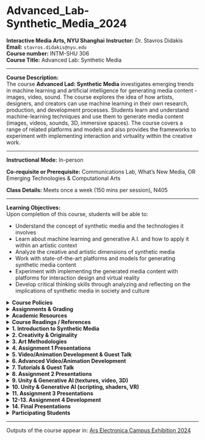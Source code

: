 # Advanced_Lab-Synthetic_Media_2024

**Interactive Media Arts, NYU Shanghai**
**Instructor:** Dr. Stavros Didakis  
**Email:** `stavros.didakis@nyu.edu`  
**Course number:** INTM-SHU 306  
**Course Title:** Advanced Lab: Synthetic Media

---

**Course Description:**  
The course **Advanced Lad: Synthetic Media** investigates emerging trends in machine learning and artificial intelligence for generating media content - images, video, sound. The course explores the idea of how artists, designers, and creators can use machine learning in their own research, production, and development processes. Students learn and understand machine-learning techniques and use them to generate media content (images, videos, sounds, 3D, immersive spaces). The course covers a range of related platforms and models and also provides the frameworks to experiment with implementing interaction and virtuality within the creative work.

---

**Instructional Mode:** In-person  

**Co-requisite or Prerequisite:** Communications Lab, What’s New Media, OR Emerging Technologies & Computational Arts  

**Class Details:** Meets once a week (150 mins per session), N405  

---

**Learning Objectives:**  
Upon completion of this course, students will be able to:
- Understand the concept of synthetic media and the technologies it involves
- Learn about machine learning and generative A.I. and how to apply it within an artistic context
- Analyze the creative and artistic dimensions of synthetic media
- Work with state-of-the-art platforms and models for generating synthetic media content
- Experiment with implementing the generated media content with platforms for interaction design and virtual reality
- Develop critical thinking skills through analyzing and reflecting on the implications of synthetic media in society and culture

<details>
  <summary><strong>Course Policies</strong></summary>

**Attendance and Tardiness**  
Students are expected to attend *all* scheduled classes. If unable to attend a class, a student needs to notify the instructor *before* class.

---

**Absences and Grades**  
- 4 absences will lead to an F for the participation grade.
- 6 absences will lead to a 25% reduction in the final grade.
- 8 absences will lead to failure of the course.

---

**Absence Exceptions**  
- **Observance of Religious Holidays:** You may miss class for the observance of religious holidays. If you anticipate being absent because of religious observance, notify me in advance so we can create a plan for making up missed work. For more on this policy [see here](https://www.nyu.edu/about/policies-guidelines-compliance/policies-and-guidelines/university-calendar-policy-on-religious-holidays.html).
- **Competitions, Conferences, Presentations:** You are permitted to be absent from classes to participate in competitions, conferences, and presentations, either at home or out of town, as approved by the Associate Provost for Academic Affairs. Review the Undergraduate Bulletin for the conditions you must meet to obtain approval for this kind of absence.
- **Extended Illness:** A student with an injury or medical condition that requires ongoing accommodations (temporary or permanent) should contact the NYU Moses Center for Student Accessibility (CSA). If an accommodation is recommended by the Moses Center, then Academic Affairs may communicate on behalf of students to advocate for excused absences/extensions. Reasonable accommodations, considering the course objectives, student learning, and fair standards, are ultimately decided by the professor.

---

**Tardiness**  
Punctual arrival is mandatory for this class. Students need to be on time and not leave in the middle of class unless it is an emergency.

---

**Late Assignments**  
Assignments are due **at the date and time indicated on this syllabus**. The late penalty for *all assignments* is one-third of a letter grade per day (an A becomes an A-, etc.). All other late assignments will earn an F.

---

**Electronic Devices**  
- **Mobile Devices:** Students may not use mobile devices in class unless otherwise indicated.
- **Recording Class:** To ensure the free and open discussion of ideas, students may not record classroom lectures, discussions, and/or activities without the instructor’s advance written permission; any such recording can be used solely for their own private use. If a student has approved accommodations from the Office of Disability Resources permitting the recording of class meetings, the student must present the accommodation letter to the instructor in advance of any recording. On any days when classes will be recorded, the instructor will notify all students in advance. Distribution or sale of class recordings is prohibited without the written permission of the instructor and other students who are recorded.

---

**Instructional Technology**  
- **Email Communication:** The course instructor will contact students regularly via email. Students should check for emails from the instructor that will cover in detail reminders, logistics, updates, and so on. Please note that the instructor will try to respond to all emails within 24 hours. Students should not expect immediate responses to emails sent late at night, during holidays, or on the weekends.
- **Assignment Notification:** All assignments will be posted on the course website. Each student is responsible for reviewing the website and its resources. After each class period, the students are asked to learn about the next homework assignment or other requirements and responsibilities related to the course.
- **Instructional Technology Tools and Assistance:** If you need background on specific instructional technology tools, such as Zoom, NYU LMS (Brightspace) and Voicethread, check the [RITS Student Toolkit](https://wp.nyu.edu/shanghai-online_learning/). You may also email [shanghai.rits@nyu.edu](mailto:shanghai.rits@nyu.edu) for assistance.

---

**Academic Honesty/Plagiarism**  
Carefully read NYU Shanghai’s *Statement on Academic Integrity* (in the [Undergraduate Bulletin](https://shanghai.nyu.edu/academics/curriculum/bulletin)). Breaches of academic integrity could result in failure of an assignment, failure of the course, or other sanctions, as determined by the Academic Affairs office.

---

**Disability Disclosure Statement**  
NYU Shanghai is committed to providing equal educational opportunity and participation for students with disabilities. It is NYU Shanghai’s policy that no student with a qualified disability is excluded from participating in any NYU Shanghai program or activity, denied the benefits of any NYU Shanghai program or activity, or otherwise subjected to discrimination with regard to any NYU Shanghai program or activity. Any student who needs reasonable accommodation based on a qualified disability should register with the [Moses Center for Student Accessibility](https://www.nyu.edu/students/communities-and-groups/student-accessibility.html) for assistance. Students can [register online](https://www.nyu.edu/students/communities-and-groups/student-accessibility/academic.html) through the Moses Center and can contact the Academic Accommodations Team at [shanghai.academicaccommodations@nyu.edu](mailto:shanghai.academicaccommodations@nyu.edu) with questions or for assistance.

---

**Title IX Statement**  
Title IX of the Education Amendments of 1972 (Title IX) prohibits discrimination on the basis of sex in educational programs. It protects victims of sexual or gender-based bullying and harassment and survivors of gender-based violence. Protection from discrimination on the basis of sex includes protection from being retaliated against for filing a complaint of discrimination or harassment. NYU Shanghai is committed to complying with Title IX and enforcing University policies prohibiting discrimination on the basis of sex. Mary Signor, Executive Director of the Office of Equal Opportunity, serves as the University’s Title IX Coordinator. The Title IX Coordinator is a resource for any questions or concerns about sex discrimination, sexual harassment, sexual violence, or sexual misconduct and is available to discuss your rights and judicial options. University policies define prohibited conduct, provide informal and formal procedures for filing a complaint, and a prompt and equitable resolution of complaints.

---

**Links to the Title IX Policy and related documents:**
- [Sexual Misconduct, Relationship Violence, and Stalking Policy](https://www.nyu.edu/about/policies-guidelines-compliance/policies-and-guidelines/sexual-misconduct--relationship-violence--and-stalking-policy.html)
- [Procedures for Complaints Against Students](https://www.nyu.edu/about/policies-guidelines-compliance/policies-and-guidelines/test-reporting--investigating--and-resolving-sexual-misconduct--rela.html)
- [Procedures for Complaints Against Employees](https://www.nyu.edu/about/policies-guidelines-compliance/policies-and-guidelines/reporting--investigating--and-resolving-sexual-misconduct--relat.html)
- [Resource Guide for Students](https://www.nyu.edu/about/policies-guidelines-compliance/policies-and-guidelines/sexual-misconduct--relationship-violence--and-stalking-resource-.html)
- [Resource Guide for Employees](https://www.nyu.edu/about/policies-guidelines-compliance/policies-and-guidelines/sexual-misconduct--relationship-violence--and-stalking-resource-0.html)

</details>

<details>
  <summary><strong>Assignments & Grading</strong></summary>
For all assignments, you are required to demonstrate three important skills:

- **Divergence:** A need to showcase thorough research, investigation, and experimentation. It is often impossible to reach superb results if the initial research is limited and lacks depth and quality of resources or information.
- **Criticality:** It is paramount to be able to critically reflect on the researched or practiced content and identify what to keep and what to ignore. This skill can be sharpened if you are exposed frequently and to a sufficient amount of content from other artists and practitioners and understand in more detail their methods and motivations.
- **Convergence:** After you have done a wide series of experiments and you have critically reflected on the content, you need to showcase your convergence skills. In this stage, it is essential to focus on the optimization and exceptional refinement of your content. Rough outputs that lack numerous reiterations show poor results, even if the previous stages are completed perfectly. Consider planning ahead of time for making the necessary refinements that will showcase incredible final results.

---

### Assignment 1
- ***Self, Perception, Archetypes*** (medium: text & images)
- **Prompt:** Create a series of images that showcase what a human being is; this needs to come from your subjective perspective and it has to depend on your analysis and methodology. A human being can be viewed through different lenses - can you provide a creative and original interpretation? Use generative AI (in combination with other media design tools as they may seem appropriate/fit) to provide your own subjective (and original) interpretation of what a human being is.
- **Deliverables:** 
  - Provide 20 images that showcase your interpretations. Size of images should be at least FullHD (1920x1080px / 1080x1920px / 1920x1920px). Acceptable filetypes: PNG/JPEG. Zip the images and attach the zip file to the email.
  - Provide a poem or literature excerpt to accompany your images (text format with proper referencing). The text needs to exist already and it has to support your aesthetic and ideological reflections.
  - **Presentation:**
    - Select at least 3 final images at any aspect ratio and configuration. The images need to be printed on high-quality paper and presented/explained in class.
    - Print your poem or literature excerpt to accompany your 3 final presented images.

---

### Assignment 2 (Midterm)
- ***Machines in Motion*** (medium: video, animation, sound)
- **Prompt Option 1**
  By using the images generated in **Assignment 1** (or an update, depending on your preference), create a video between 2 to 4 minutes using generative AI. The video needs to have a music layer and a narration for your poem/literature excerpt.
  - **Deliverables:**
    - A video clip with a length of 2-4 minutes, in .MP4 format, 1080p/2160p, 16:9 aspect ratio, 30fps.
    - Your workflows (as images with the embedded code). The workflow needs to be an advanced iteration from the ones shared in class and showcase a particular development that aligns with your concept and intentions.
    - A file (pdf) that explains your workflow, together with your intentions and methodologies. Explain what your artistic approach is, and how you derived the final results. You may include notes on things that worked well, and things that did not work as expected.

- **Prompt Option 2**
  Select this option if you are interested to work on a collaboration project for a festival submission. Participants need to produce content that follows specific instructions.
  - **Deliverables:** 
    Submit weekly a specific list of generated content (variable specs will be given to you, depending on the workflow and production process).

---

### Assignment 3
- ***Ad Virtualitas ad Infinitum (groups of 2)*** (medium: realtime 3D/VR)
- **Prompt:** For this assignment, you are asked to create a virtual space that consists of generative-AI assets (images, videos, sounds, 3D objects, skyboxes).
- **Deliverables:** Send via email (`stavros.didakis@nyu.edu`) the following:
  1. A rendered video of the final performance (using the Unity Recorder). The final video needs to have a length of around 1 minute that showcases in detail your scene (.MP4 format, 1920x1080p, 16:9 aspect ratio, 30fps).
  2. Screenshots of your Unity project.
  3. A written report (pdf) that explains your intentions and methodologies. Explain what your artistic approach is, and how you derived the final results. You may include notes on things that worked well, and things that did not work as expected (length ~300 words).

---

### Assignment 4 (Final)
- ***Final Project*** (medium: open/mixed)
- **Prompt Option 1** (group of 3): Development of a physical media installation that includes selected content created during assignments 1, 2, and 3. The work includes the design of the structure for accommodating the media components, hardware installation, and tweaking and editing the content (prints, videos, sounds).
- **Prompt Option 2** (independent or groups of 2): For this option, a proposal needs to be pitched for approval. The work needs to have an artistic focus and to utilize tools and methods as the ones covered during the semester but further expand on the usage, bringing a sophisticated and highly polished final result. 
  You may consider creating projects such as the following:
  - An interactive generative system
  - A real-time VR scene
  - A mix of media/techniques/materials

---

### Class Participation & Attendance
Active participation and attendance are essential in this course. Students will be required to proceed to various teaching and learning activities during class, such as discussions, debates, practical exercises, and more.

---

### Homework & Reading Responses
The course necessitates the completion of homework such as readings, writings, and practical exercises. These are important elements that are required for achieving the learning outcomes of this course.

---

### Marking Elements
| Component                         | Weight |
| --------------------------------- | ------ |
| Class Participation & Attendance  | 30%    |
| Assignment 1                      | 15%    |
| Assignment 2                      | 20%    |
| Assignment 3                      | 10%    |
| Assignment 4                      | 25%    |

[The course rubric can be found here](https://docs.google.com/spreadsheets/d/1pJvsyA3RSv_4aOTyX1bs702O-ln5NgTQu87aURWNng0/edit#gid=0).

</details>

<details>
  <summary><strong>Academic Resources</strong></summary>

**ARC Services**
The Academic Resource Center (ARC) offers both individual, one-on-one tutoring as well as group sessions in a variety of ways, in a variety of courses. You can log on to [WCOnline](https://nyus.mywconline.com/index.php?logout=YES) to book an appointment with a Global Writing & Speaking Fellow or a Learning Assistant (LA). The Global Writing & Speaking Fellows conduct individual consultations on writing, speaking, reading, and academic skills coaching. LAs provide both individual and small-group tutoring support in over 30 STEM, Business, Economics, IMA/IMB, and Chinese Language classes. Visit [shanghai.nyu.edu/arc](https://shanghai.nyu.edu/arc) for more information about ARC services.

**Library Services**
The Library is available to support your research needs. They have access to over 27,000 print resources, 2,000 DVDs, and 1,000 databases (including over a million ebooks, as well as streaming audio and video and image databases).

Librarians with expertise in your research topic are available to meet either *in person* or *online* [by appointment](https://nyu-shanghai.libcal.com/appointments) or [by email](https://nyu.qualtrics.com/jfe/form/SV_893SmPggYfKqOz3?Q_JFE=qdg) to help you navigate the research process. Our library team features experts in Business, Arts & Humanities, STEM, Social Sciences & Economics, and data tools & resources. Ask us how we can assist you in developing a research question and formulating a research strategy, selecting databases, requesting materials, and citing your sources. Visit [shanghai.nyu.edu/library](http://shanghai.nyu.edu/library) for more information on:
- 24/7 access to e-books, e-journals, streaming media, and databases
- Booking one-on-one consultations for research help
- [Asking the Library](https://shanghai.nyu.edu/academics/library/services/aal) questions via chat or email

**Electronic Reserves**
Students can access course readings using their NYU credentials for courses they currently enrolled in at [https://ares.library.nyu.edu/](https://ares.library.nyu.edu/).

**Interlibrary Loan Service**
For materials not available to you immediately, you can request scanned copies of a book chapter or journal article through our [Interlibrary Loan (ILL) service](https://ill.library.nyu.edu/). If you don't know which chapter you need, you can request a Table of Content through ILL.
</details>

<details>
  <summary><strong>Course Readings / References</strong></summary>
  
  - Crawford, K. (2021). *Atlas of AI: Power, Politics, and the Planetary Costs of Artificial Intelligence*. Yale University Press.
  - Kissinger, H. A., Schmidt, E., & Huttenlocher, D. (2021). *The Age of AI: And Our Human Future*. Little, Brown and Company.
  - Lee, K.-F., & Qiufan, C. (2021). *AI 2041: Ten Visions for Our Future*. Currency.
  - Miller, A. I. (2019). *The Artist in the Machine: The World of AI-Powered Creativity*. The MIT Press.
  - Manovich, L., & Arielli, E. (2023). *Artificial Aesthetics: A Critical Guide to AI, Media, and Design*.
  - Sautoy, M. D. (2019). *The Creativity Code: Art and Innovation in the Age of AI*. Harvard University Press.
  - [From Dadaists to Synthetic Media](https://blog.reface.ai/the-production-of-presence/)
</details>

<details>
  <summary><strong>1. Introduction to Synthetic Media</strong></summary>
The session provides a general introduction and overview for synthetic media. Main characteristics of the topic are contextualized through lecture, discussions, and in-class activities. During this session the main tools and frameworks that are needed for this course are briefly explained.

- **Lecture:** [An Introduction to Synthetic Media](https://www.canva.com/design/DAF6Co7XtIM/nRs0JgC824gK2ulqGsSBRg/view?utm_content=DAF6Co7XtIM&utm_campaign=designshare&utm_medium=link&utm_source=editor)

- **Research:** Synthetic Media Assignment 1 (@[Miro](https://miro.com/app/board/uXjVN4LnVvM=/?share_link_id=420225905247))

- **Homework (deadline: Wed 31 Jan, by 12 noon)**
  - **Readings:**
    - **AI2041 Ten Visions of the Future** (read at least one chapter from the following list)
        - `AI2041, Ch.2: Gods Behind the Masks`
        - `AI2041, Ch.3: Twin Sparrows`
        - `AI2041, Ch.5: My Haunting Idol`

  - **Practice:**
    - **Install ComfyUI**
       - [comfyanonymous/ComfyUI](https://github.com/comfyanonymous/ComfyUI?tab=readme-ov-file#installing)
       - [Installing ComfyUI](https://stable-diffusion-art.com/how-to-install-comfyui/)
       
       - **Windows** (free, needs NVIDIA and/or)
       - **Mac** (free, needs M1 or above)
       - **Cloud Services** (paid, resources included): [Shadow PC](https://shadow.tech/shadowpro/offers), [RunDiffusion](https://rundiffusion.com/), [IT RITS](https://stable-diffusion.ritsdev.top/)

    - **Write a daily diary about yourself** - your thoughts, dreams, concerns. Do this as a meditative exercise, and go as deep as you can. You are responsible for defining the length of the text (certainly no less than a couple of sentences, and no more than 1000 words per day). Do not handwrite it - use a text editor. Uses of ChatGPT or similar text generators are strictly forbidden here.
         
</details>

<details>
  <summary><strong>2. Creativity & Originality</strong></summary>
The session provides a theoretical and conceptual component that focuses on understanding creativity and originality in relation to the generative content and the methodologies employed in utilizing synthetic media for artistic practice. In addition, a series of workflows are analyzed so as to ensure a practical framework for the development of the assignment prompts.

- **Reading Discussion**
- **Lecture:** [Creativity & Originality - Reviewing “Synthetic Cities” as a Case Study](https://www.canva.com/design/DAF6ufPdzUk/KdBCIL73PxQIFKh63pGiQw/view?utm_content=DAF6ufPdzUk&utm_campaign=designshare&utm_medium=link&utm_source=editor)
    
- **Workshop: Text-To-Image Generation & Prompt Engineering**
    - **ComfyUI Installation Instructions:**
        
        [ComfyUI](https://github.com/comfyanonymous/ComfyUI), [ComfyUI-Manager](https://github.com/ltdrdata/ComfyUI-Manager)
        
        [ComfyUI Community Manual](https://blenderneko.github.io/ComfyUI-docs/)

        [How to install ComfyUI](https://stable-diffusion-art.com/how-to-install-comfyui/)
            
    - **Text-To-Image / Prompt Engineering:**
        
        [CLIP: Connecting text and images](https://openai.com/research/clip)
        
        [Stable Diffusion Prompt Book](https://drive.google.com/file/d/1ngSY63m1ASAr4VYA0Ohr0pSZ6bqKbu-w/view?usp=drive_link)
        
        [PromptHero](https://prompthero.com/)

    - **ComfyUI Workflows:**
                
        - **Text to Image** (basic)
            ![Text-To-Image (basic)](images/s2-Text-To-Image(basic).png)
            ***
        
        - **Text to Image** (advanced)
            
            ![Text-To-Image (advanced)](images/s2-Text-To-Image(advanced).png)
            ***
        
        - **Image Upscale**
            
            ![Text-To-Image (upscaling)](images/s2-Text-To-Image(upscaling).png)
            ***
        
        - **Image to Image**
            
            ![Image-To-Image](images/s2-Image-To-Image.png)

---
        
- **Resources:**
  - Understanding [AI Styles | Andrei Kovalev's Midlibrary 2.0](https://midlibrary.io/categories/techniques)
    
  - Communities/Repositories/Models/Workflows
    -  [Banodoco Discord Invite](https://discord.com/invite/z2rhAXBktg)
    - [Civitai: The Home of Open-Source Generative AI](https://civitai.com/)
    - [OpenArt Resources](https://openart.ai/discovery)
    - [Hugging Face](https://huggingface.co/)
        
  - Online Tutorials/Documentation
    - [ComfyUI Community Manual](https://blenderneko.github.io/ComfyUI-docs/)
    - [Using ComfyUI Tutorial](https://www.youtube.com/watch?v=LNOlk8oz1nY)
    - [ComfyUI KSampler Explained](https://www.youtube.com/watch?v=RVwIz63bxN4)
    - [How Stable Diffusion Works](https://www.youtube.com/watch?v=sFztPP9qPRc)
        
- **Homework**
    - **Reading:** `Margaret Boden - The Creative Mind (In a Nutshell)`
    - **Practice:**
      - Create five city images and text narratives - as in the case of “Urban Echoes” from “Synthetic Cities”. Strongly consider extracting/using features from your dreams and fears. 
        - Image size should be no less than 1920x1080px
        - Each text description should be between 100 to 200 words
</details>

<details>
  <summary><strong>3. Art Methodologies</strong></summary>
For this session, a series of art references are contextualized and analyzed, providing a thought structure in regards to the development of the utilization of AI and ML for the creation of visual artworks. The practical part of the session focuses on the development of advanced image creation tools and techniques (SDXL, LoRAs, LCM, ControlNet, IPAdapter, 2nd-Pass Sampling).

- [Art Methodologies](https://www.canva.com/design/DAF8jT8uE2Y/ClN1RXBt5igUxiwNsGZbfQ/edit?utm_content=DAF8jT8uE2Y&utm_campaign=designshare&utm_medium=link2&utm_source=sharebutton)
    
- **ComfyUI Workflows:**
    - **LoRA** (with upscale)
        ![LoRA](images/s3-LoRA.png)
        ***
    - **LCM LoRA**
        ![LCM LoRA](images/s3-LCM_LoRA.png)
        ***
    - **ControlNet**
        ![ControlNet](images/s3-ControlNet.png)
        ***
    - **IPAdapter, 2nd Sampler Pass:** 
      - [IPAdapter Info](https://www.youtube.com/watch?v=7m9ZZFU3HWo)
      - [Resources](https://drive.google.com/drive/folders/1fjcthg19CMR0zlVx0B2IqelTVwSzd0yI?usp=sharing)
    
      ![IPAdapter](images/s3-IPAdapter.png)
</details>

<details>
  <summary><strong>4. Assignment 1 Presentations</strong></summary>
Selected examples of generative AI imagery developed for Assignment 1:
<table>
  <tr>
    <td><img src="images/s4-1.png" alt="Image 1" style="width:200px; padding:0px;"/></td>
    <td><img src="images/s4-2.png" alt="Image 2" style="width:200px; padding:0px;"/></td>
    <td><img src="images/s4-3.png" alt="Image 3" style="width:200px; padding:0px;"/></td>
  </tr>
  <tr>
    <td><img src="images/s4-4.png" alt="Image 4" style="width:200px; padding:0px;"/></td>
    <td><img src="images/s4-5.png" alt="Image 5" style="width:200px; padding:0px;"/></td>
    <td><img src="images/s4-6.png" alt="Image 6" style="width:200px; padding:0px;"/></td>
  </tr>
  <tr>
    <td><img src="images/s4-7.png" alt="Image 1" style="width:200px; padding:0px;"/></td>
    <td><img src="images/s4-8.png" alt="Image 2" style="width:200px; padding:0px;"/></td>
    <td><img src="images/s4-9.png" alt="Image 3" style="width:200px; padding:0px;"/></td>
  </tr>
  <tr>
    <td><img src="images/s4-10.png" alt="Image 4" style="width:200px; padding:0px;"/></td>
    <td><img src="images/s4-11.png" alt="Image 5" style="width:200px; padding:0px;"/></td>
    <td><img src="images/s4-12.png" alt="Image 6" style="width:200px; padding:0px;"/></td>
  </tr>
</table>
</details>

<details>
  <summary><strong>5. Video/Animation Development  & Guest Talk</strong></summary>
The session consists of a main lecture that focuses in providing an overall analysis of the area of AI video/animation, explaining main motivations, methods, and practices. Following that, a practical workshop explains how it is possible to extend the previous image generation practices to accommodate video and animation. For the last part of the session, Iannis Bardakos provides an overall overview of his research practice related to the dynamic interplay between technicity, aesthetics, and processes through techno-mathematical lenses.

- **Lecture:** [AI Video/Animation](https://www.canva.com/design/DAF-R0Mu6-Y/GhjS7XL5Z1kjpLcutBBIbg/edit?utm_content=DAF-R0Mu6-Y&utm_campaign=designshare&utm_medium=link2&utm_source=sharebutton)

- **ComfyUI Workflow:** Images to Video, LoRAs, IPAdapter, AnimateDiff, Latent Upscale
    
    ![Workflow-AnimateDiff_.png](images/s5-AnimateDiff.png)

- **References**    
    - [AnimateDiff Repository](https://github.com/guoyww/AnimateDiff),[AnimateDiff Paper](https://animatediff.github.io/)
    
    - [AnimateDiff: Easy text-to-video - Stable Diffusion Art](https://stable-diffusion-art.com/animatediff/)
    
    - [Civitai Models & LoRAs](https://civitai.com/videos)
    
    - [ComfyUI Workflows](https://openart.ai/workflows/all?category=AnimateDiff)
    
    - [Steerable Motion](https://github.com/banodoco/Steerable-Motion)

---

- **Guest Talk with Iannis Bardakos**
    > Iannis Bardakos, an artist and art theorist with over three decades of experience, has worked globally as an educator and creative media expert. He has taught in Greece, Spain, France, and China, and his work has been exhibited internationally. His interdisciplinary approach blends mathematics, philosophy, and the arts, transcending traditional boundaries. Bardakos's expertise extends to digital media, humanities, and cybernetics, with a deep interest in the philosophy of technology. His research and teaching explore the dynamic interplay between technicity, aesthetics, and processes through a techno-mathematical lens. He holds dual doctoral degrees: one in Aesthetics, Sciences, and Technologies of the Arts from Paris 8 University, and another in the Theory and History of Arts from the Athens School of Fine Arts. Bardakos contributes as a co-editor to the Technoetic Arts Journal and is an active member-at-large in the American Society for Cybernetics. His work, positioned within a post-human framework, aims to redefine and reformulate the relationship between art and experience.
    > 
    
    ![Iannis Bardakos](images/s5-bardakos.png)    
</details>

<details>
  <summary><strong>6. Advanced Video/Animation Development</strong></summary>

This workshop focuses on developing advanced techniques for creating synthetic video/animations such as using batch scheduling, automated extraction of text prompts from images, Motion LoRAs, and techniques for consistensy and high-quality visual content. Moreover, strategies for post-production are also covered for sound, frame interpolation, 4K upscaling, compression, etc.

- **ComfyUI Workflows** 
  - Batch Prompt Scheduler, AnimateDiff (Resources: [CivitAI](https://civitai.com/search/models?modelType=Workflows&sortBy=models_v5), [OpenArtAI](https://openart.ai/workflows/home?workflowSort=featured), [ComfyWorkflows](https://comfyworkflows.com/), [ThinkDiffusion](https://learn.thinkdiffusion.com/a-list-of-the-best-comfyui-workflows/))
      ![Video Animation.png](images/s6-VideoAnimation.png)
      ***
    
  - Image Input, WD14 Tagger, IPAdapter, Motion LoRA
    
    ![Image-To-Video, Motion LoRA](images/s6-Image-To-Video-with-Motion-LoRA.png)
    ***

  - SDXL Video
    ![SDXL Video](images/s6-SDXL_Video.png)
    ***
    
  - Image-To-Video, Upscale, Interpolate
    ![AnimateDiff, Image, Upscale, Interpolate.png](images/s6-AnimateDiff-Image-Upscale-Interpolate.png)

***

- **Video Development Resources**
    - Sound & Music
        - [Mubert](https://mubert.com/) (music generator), [Mubert Tutorial](https://www.youtube.com/watch?v=Kvf4CCRSvW8)
        - [Aiva](https://www.aiva.ai/) (music generator)
        - [ElevenLabs](https://elevenlabs.io/) (text to speech), [ElevenLabs Tutorial](https://www.youtube.com/watch?v=KMO306rV94M)
            
    - Video Editing/Composition
        - [https://www.capcut.com/](https://www.capcut.com/) (video editor)
        - [CapCut Tutorial](https://www.youtube.com/watch?v=yMbu1A5N-jc)

---

- **Post-Production Diagram**
    
    ![Post-Production](images/s6-postProduction.png)
    
    <small>(if the final video size is too large (more than 500MB for 1-minute video), consider compressing it with [HandBrake](https://handbrake.fr/downloads.php), “Vimeo 4K” preset).</small>
</details>

<details>
  <summary><strong>7. Tutorials & Guest Talk</strong></summary>

The session focuses on providing students tutorial support for the development of their synthetic video (+audio) assignment. Moreover, it offers a critical framework for generative AI as seen from the theory and practice of Vassilis Galanos.

---

- **Guest Talk with Vassilis Galanos:**
    > In this previously unpublished work, the presenter will suggest that the vast majority of contemporary generative artificial intelligence (GenAI) art is kitsch. Dr Galanos will demonstrate aspects of visual AI’s last ten years of development as a sociotechnical construct, a combination of technical programming corresponding to social factors. He will argue that the driving force behind the entropic proliferation of (Gen)AI kitsch is an interplaying function of schizo-capitalist regimes promoting double binds of (a) regulatory frameworks containing AI within hegemonic political correctness and (b) nationalist mandates for AI innovation.
    > 
    > Dr Vassilis Galanos is currently a Research and Teaching Fellow at the Edinburgh College of Art, affiliated with the Bridging Responsible Artificial Intelligence Divides (BRAID) UK research programme and the Edinburgh Futures Institute’s Data Civics and The New Real themes. Vassilis investigates AI from a historical and sociological perspective, and has recently participated in projects involving the use of generative AI in journalism, community-led data-driven innovation, and artist/data scientist interactions.
    > 
    
    ![Vassilis Galanos](images/s7-galanos.png)
</details>    

<details>
  <summary><strong>8. Assignment 2 Presentations</strong></summary>

- **Presentations (examples)**
  ![Submission Examples](images/s8-previews.gif) 

- **AI Film Festival - Selected Videos**
    - [Generation](https://www.youtube.com/watch?v=mL1rs3NRgIg)
    
    - [Original Voice](https://www.youtube.com/watch?v=785BhEABX5s)
    
    - [I Want 1000 Rabbits](https://www.youtube.com/watch?v=96Cx771Cpr0)
    
    - [Expanded Childhood](https://www.youtube.com/watch?v=4Q5qstYoYu0)
    
    - [UTOPIAS](https://www.youtube.com/watch?v=bHrQM-n4JJM)
    
    - [We All Dream in HyperColor](https://www.youtube.com/watch?v=dYbRvorUhcw)
    
    - [eps696](https://drive.google.com/file/d/1aI7IEDMCXt08ukzfB_hswhUfB2obo2SR/view?usp=sharing)    
</details>

<details>
  <summary><strong>9. Unity & Generative AI (textures, video, 3D)</strong></summary>
The session provides an introdution to Unity and how generative AI content can be used within a realtime engine. This involves the development and usage of images, videos and sounds within a Unity project. Techniques are explained in regards to the creation of seamless skyboxes, and how to utilize platforms for the creation of synthetic 3D models.

- 📁 [Unity Project Files: Textures_And_Skyboxes](https://drive.google.com/file/d/1BD_aG4xvraYsi2Q3tCpioS7x3nUiK84V/view?usp=drive_link)

- <details>
  <summary><strong>Unity Basics</strong></summary>
    To start developing a Unity project, you first need to install Unity Hub, and a code editor (VSCode):
    
    - [Visual Studio Code,](https://code.visualstudio.com/download) [NET (](https://dotnet.microsoft.com/en-us/download/dotnet/7.0)[details)](https://code.visualstudio.com/docs/languages/dotnet), [Mono](https://www.mono-project.com/download/stable/)
    - [Unity Hub](https://store.unity.com/download) and an LTS Unity Editor 21/22 (recommended: 2022.3.14f LTS)
        
    Following the installation of the required software, you can open **Unity Hub**, a tool that allows us to manage our Unity projects as well as install different versions of the **Unity Editor**.
  
    **Unity Hub**
    When you open **Unity Hub** for the first time, you will be prompted to log in with your **Unity ID**. If you don't have one, you can create it for free. In Unity Hub’s **Preferences** menu, select **License**, and activate a Personal license (which is free). The personal licenses expire after a few days, but you can install it again with the same process.
      
    The **Unity Hub** shows you a list of all Unity versions installed on your computer (you can have multiple versions of Unity if you want). If you don't have any versions installed, you can click on the **Installs** button to install a new version.
      
    Here are the main tabs that you need to know about Unity Hub:
    - **Projects:** To open an existing project or create a new one, click on the **Projects** button and then select the option that you want.
    - **Installs:** To manage and install different versions of Unity, click on the **Installs** button. Here you can see all the versions of Unity installed on your computer, and you can also install new versions or delete old ones.
    - **Learn:** To access Unity documentation and tutorials, click on the **Learn** button.
    - Other options include the Community, UOS, and Developer Services (which are not covered here).
          
      ![Unity Hub](images/s9-unityHub.png)
  ---
  **Creating a Project with the Unity Hub**
  To create a new project in Unity, open the Unity Hub and click on the **New Project** button. In the **New Project** window, select the appropriate version for your project from the drop-down menu (i.e. 2022.3.14f LTS). Next, select the **URP** (Universal Rendering Pipeline) or the **HDRP** (High Definition Rendering Pipeline) template from the list of templates.
  In the right side panel, set the project name and location. You can also choose to create a new folder for your project if you want to. Finally, uncheck the checkbox for **Enable PlasticSCM**. This will prevent Unity from using the PlasticSCM version control system for your project.
  Click on the **Create Project** button to create your new Unity 3D project. Once the project is created, you will be taken to the Unity editor where you can start working on your application.

  ---

  **Unity Editor**
    
    ![Unity Hub](images/s9-unityEditor.png)
      
  The Unity editor is divided into several main areas. The most important ones are the following: the **Scene** view, the **Game** view, the **Hierarchy**, the **Project**, **Inspector**, and **Console**.
    - The **Scene** view is where you can see and edit your 3D objects in your scene. You can navigate and manipulate the camera, as well as select and move objects in the Scene view.
    - The **Game** view is where you can see what your game or application will look like when it is running. You can run the “Game” by clicking on the Play/Stop buttons at the top of the screen.
    - The **Hierarchy** is where you can see all the objects in your scene organized in a hierarchical tree structure. You can select, move, and delete objects from the Hierarchy.
    - The **Project** is where you can access all the assets and files in your project. You can import new assets, create new folders, and access the scripts and prefabs in your project.
    - The **Inspector** is where you can see and edit the properties of the currently selected object. You can change the object's position, rotation, scale, as well as access its materials, scripts, and other components.
    - The **Console** is where we can check if everything runs correctly with our project. This helps us to debug code or other issues that may occur during execution.
    <br>

    Other important panels and features include the **Toolbar**, **Lighting**, and more.
    - The **Toolbar** at the top of the Unity editor is where you can access different tools such as the move, rotate, and scale tools. You can also access different windows and settings from the **Toolbar**.
    - The **Hand** Tool allows **panning** around the Scene.
    - Press key **Alt** (Windows) or **Option** (Mac) and left-click and drag to **Orbit** the Camera around the current pivot point.
    - Scroll (mouse or keypad) to **zoom** in and out the scene.
    - The **Move**, **Rotate**, **Scale**, **Rect Transform** and **Transform** tools allow you to edit individual GameObjects.
    - Shortcuts: **Q-W-E-R-T-Y**
      - [Toolbar Link](https://docs.unity3d.com/Manual/Toolbar.html)
      - [Hierarchy Link](https://docs.unity3d.com/Manual/Hierarchy.html)
    - The **Lighting** window is where you can set up and adjust lighting for your project. You can add and adjust lights, as well as change the environment settings.
    - Additional windows and panels can be found on the main Unity Menu/Windows.
          
      ![Move Tool](images/s9-moveTool.gif)
      ***

  - **Primitives**
      To add 3D objects in the scene go to the **Hierarchy** panel, and either click the **+** sign, or right click on the **Hierarchy** panel area, to have the sub-menu appear. Select **3D Object**, then choose the type of object you want to create, such as a cube, sphere, or plane. The new object will appear in the **Hierarchy** panel and the **Scene** view.
          
      You can move, rotate and scale the object in the **Scene** view (by using the Unity's **Transform** component), as well as from the number boxes that appear in the **Inspector** panel.
          
      ![Create Object](images/s9-createObject.gif)
          
      Each **GameObject** can be configured from the **Inspector** window. Properties such as position, rotation, size are set here. If the GameObject includes materials or additional properties, they can all be accessed from here as well.
          
      [Inspector Link](https://docs.unity3d.com/Manual/UsingTheInspector.html)    
    </details>

  - <details>
    <summary><strong>Textures & Skyboxes</strong></summary>  
    
    To use a custom texture/image in Unity, make sure that your files (such as **PNG** or **JPEG**) are imported in the **Assets** folder. Once imported, select the texture in the Project window to adjust its settings in the **Inspector**, where you can change properties like wrap mode, filter mode, and compression to optimize performance and appearance. Next, create a material by right-clicking in the **Assets** folder, selecting **Create**, and then **Material**. Assign your imported texture to the material by dragging it onto the **Base** / **Albedo** slot in the material's **Inspector**. Finally, apply the material to your objects in the scene by dragging the material onto the desired object in the **Scene** view or **Hierarchy**. 
    
    Creating a seamless texture, especially for applications such as skybox, it is important to consider that the edges of the texture align perfectly when tiled. To ensure this, we need to make certain adjustments:

      - **Choose or Create a Base Image**: Start with a high-quality image. For skyboxes, this could be an image of a sky, space, or any environment suitable for your project.
      - **Make the Image Tileable & Offset the Image**: Use an image editing tool like Adobe Photoshop or GIMP. Offset the image by half of its width and height. In Photoshop, this can be done using the "Offset" filter (Filter > Other > Offset). Set the horizontal and vertical offset to half the dimensions of the image. This will bring the edges to the center, making the seams more visible.
      - **Blend the Seams**: Use tools like the clone stamp, healing brush, or content-aware fill to blend the seams. Carefully paint over the seams to remove visible lines and ensure a smooth transition. The goal is to make the edges indistinguishable from the rest of the texture.
    - **Offset Back**: Offset the image back to its original position to ensure that the seamless work is correctly applied.
    - **Check Seamlessness**: Test the seamlessness by duplicating and tiling the image next to itself in the image editor. Ensure there are no visible seams or abrupt changes where the images meet.
    - **Create Skybox Textures (Six-Sided Skybox)**: For a skybox, you typically need six images representing the sides of a cube (left, right, top, bottom, front, back). Ensure each texture matches seamlessly at the edges with its adjacent textures.
    - **Panoramic Skybox**: Alternatively, you can create a 360-degree panoramic image that wraps around seamlessly. Tools like HDRI maps can be used to achieve this.
    - **Import to Unity**: Import the seamless textures into Unity. If creating a six-sided skybox, use the Skybox (Cubemap) shader. For a panoramic skybox, use the Skybox (Panoramic) shader.
    - **Set the Skybox**: Finally, apply the skybox material to your scene. Go to **Window** > **Rendering** > **Lighting Settings**, and under the **Skybox Material** section, assign your skybox material.

    ***

    - **Resources on Textures and Patterns**
      - [Seamless Texture Checker](https://www.pycheung.com/checker/)
      - [NormalMap-Online](https://cpetry.github.io/NormalMap-Online/)
      - [Photoshop Tutorial: Create Seamless Textures](https://www.youtube.com/watch?v=FR3Z0zr1RaY)  
      - [How to Make High Quality Seamless Textures with AI](https://www.youtube.com/watch?v=hNFz0Mlj5Dc)
      - [Height Maps And Displacement In Unity](https://medium.com/geekculture/height-and-normal-maps-in-unity-hdrp-324fefb0d188)
      - [2D Textures & Materials | Assets & Packs | Unity Asset Store](https://assetstore.unity.com/2d/textures-materials)  
      - [Poly Haven](https://polyhaven.com/)
      - [Free PBR Materials](https://freepbr.com/)
      - [Textures for 3D](https://www.textures.com/browse/pbr-materials/114558)
      - [Poliigon Textures](https://www.poliigon.com/textures/free)
      - [Texture Fun](https://texturefun.com/)
      - [ambientCG](https://ambientcg.com/)
      - [Texturebox](https://texturebox.com/category)
      - [cgbookcase](https://www.cgbookcase.com/)
      - [CC0 Textures & Models](https://www.sharetextures.com/)
      - [Public Domain Textures](https://publicdomaintextures.com/)
      - [patternpanda](https://patternpanda.org/)

      </details>

    - <details><summary><strong>Adding Videos (Render Textures)</strong></summary>
      In Unity, a Render Texture is a special type of texture that is created and updated at runtime. It allows you to render the output of a video (or camera) to a texture, which can then be used as the input for another camera, a material, or even a GUI element.
          
      In this example, we want to utilize a surface of the 3D model to display the contents of a video file. Therefore, a render texture will assist us in creating this effect. To do this we need to complete the following steps:
          
      - Create a **Video Player** object - A **Video Player** can be added to our project by selecting **GameObject / Video / Video Player.** This will add a new video object on the **Hierarchy** panel. From the **Inspector** we have the option to load a video file to the object (the video file has to be already added in our **Assets** folder; **.mp4** file format is strongly suggested).
  
        ![Video Player](images/s9-videoPlayer.gif)
              
      - Create and assign a **Render Texture** - A **Render Texture** is a type of texture that Unity creates and updates at run time. To use a Render Texture you need first to create a new Render Texture asset in the Assets panel. This can be created either by right-clicking in the **Assets** folder, or by selecting in the main menu:  **Assets / Create / Render Texture.** When the texture is created, we can review its **Inspector** and set its size to the value that it is needed (i.e. SD/HD, etc). After this is set, go back to the **Video Player** and set its **Target Texture** option to the new render texture we have just created.
  
        ![Render Texture](images/s9-renderTexture.gif)
              
      - Create a Geometry & Material - In this instance we want the video to appear on a geometry - a 3D object that contains a special material that allows it to display the video frames. To complete this task, we can create a new 3D **GameObject** (i.e. plane) and position it where it is needed. Finally, we have to create a new material as this will be needed to give to the 3D object its final surface look. Here, we need to assign to the **Base Map** / **Albedo** settings of the color the **Render Texture** that we have just created. To do this, drag the **Render Texture** file from the **Assets** folder, to the little square that appears on the name **Base Map** / **Albedo** inside our new material.
          ![Video Texture](images/s9-videoTexture.gif)

    - <details><summary><strong>Generative 3D</strong></summary>

        - **Importing 3D Models**
            3D models are digital representations of objects or characters that can be used in various applications such as video games, animation, and virtual reality. They are typically composed of a set of polygons, which are used to create the shape of the object, and a set of textures, which are used to control the visual appearance of the object. There are several different file types and properties that are commonly used for 3D models:
            1. **OBJ:** The **OBJ** file format stores the geometry of the model as a set of vertices and faces, and can also store information about materials and textures. **OBJ** files are widely supported by most 3D modeling software and can be easily imported into many game engines.
            2. **FBX:** The **FBX** file format is a more advanced format for storing 3D models. It supports a wide range of features, including support for animation, lighting, and cameras. **FBX** files can also store information about materials and textures, and are supported by many 3D modeling software and game engines.
            3. **STL:** The **STL** file format is primarily used for 3D printing and is a standard file format for 3D models. It stores the geometry of the model as a set of triangles, and does not typically include information about materials or textures.
                
            Unity supports a range of 3D models and objects. We can either using Unity’s primitives, or import them from elsewhere. Importing models can be straightforward - drag and drop in the **Assets** folder suffices. It is strongly suggested to use **.FBX** or **.OBJ** file types, or, if you use **Blender**, you can directly import Blender’s project file in Unity (**.blend**).
                
            [Model File Formats](https://docs.unity3d.com/Manual/3D-formats.html)
                
            [Import 3D Models into Unity](https://docs.unity3d.com/560/Documentation/Manual/HOWTO-importObject.html)
                
            ![FBX Import](images/s9-fbxImport.gif)
                
            3D models can be created with a range of software (e.g., Blender, Maya, Rhino, Fusion360, etc). We can also find models on the public domain:
            [SketchFab](https://sketchfab.com/features/free-3d-models)
            [CGTrader](https://www.cgtrader.com/free-3d-models)
            [TurboSquid](https://www.turbosquid.com/Search/3D-Models/free)
            [Free3D](https://free3d.com/)
            [ThreeD Scans](https://threedscans.com/)
            [3Dassets.one](https://www.3dassets.one/#order=latest)
             ***

        - **Use LumaAI for Generative 3D models**
            [Luma AI - Genie](https://lumalabs.ai/genie?showAuth=true&view=create)
                
            ![Luma AI](images/s9-luma3d.png)
    </details>

<details>
  <summary><strong>10. Unity & Generative AI (scripting, shaders, VR)</strong></summary>

The workshop provides a practical framework for utilizing Unity for creating a composition using synthetic media content (textures, skyboxes, sounds, 3D models) all within a VR space. In addition, scripting and shaders are covered so that a more dynamic environment can be implemented and used.

- 📁 [Unity Project Files: Scripting_Shaders_VR](https://drive.google.com/file/d/1_TKS-xF17TvwcnFHN2XtgnJMNNowWzQt/view?usp=drive_link)

- <details><summary><strong>Prefabs</strong></summary>

    A prefab (pre-fabricated) **GameObject** is an object entity that can be customized and then instantiated as many times as desired within the rendered space. A prefab can include any combination of components such as meshes, materials, animations, scripts, and other objects. The advantage of using prefabs is that they allow you to easily **reuse** objects and make global changes to all instances of the prefab by modifying the original asset.
    
    Here is a basic method for creating and using a prefab:
    
    - Create a new **GameObject** in the scene or select an existing one.
    - In the **Project** window, right-click and select **Create > Prefab**. Drag the **GameObject** from the **Hierarchy** window to the newly created **Prefab** asset in the **Project** window.
    - You can also drag a **GameObject** from the **Hierarchy** window to the **Project** window (**Assets**). This will directly create a **Prefab** for the **GameObject**.
    - You can now delete the original **GameObject** from the **Hierarchy** view.
    - To instantiate the prefab in the scene, simply drag it from the **Project** window into the **Hierarchy** window.
    - You can modify the properties of individual instances of the prefab without affecting the original asset. If you want to make a change to all instances, simply modify the original prefab (found in **Assets**).
    - Note: **Prefab** variants allow you to create different variations of a prefab while still linking them to the original. This can be achieved through the settings in **Overrides**.
    
    - [Prefabs in Unity Tutorial](https://www.youtube.com/watch?v=6_gAiPPKyUg)
    
    - [An Introduction to Prefabs](https://www.youtube.com/watch?v=9QkB_rI50Lc)

- <details><summary><strong>Scripting with C#</strong></summary>

    Scripting in Unity refers to the process of creating code to control the behavior and functionality of **GameObjects** in a Unity scene. Unity supports scripting in **C#**, UnityScript (a variant of JavaScript), and Boo (a language similar to Python).
    
    Scripts in Unity are attached to **GameObjects** as components and contain code that modifies the GameObject's behavior and properties in response to events in the game. A script can be used to handle user input, control animations, manage physics, and perform many other tasks.
    
    [Creating and Using Scripts](https://docs.unity3d.com/Manual/CreatingAndUsingScripts.html)
    
    To use a script in Unity follow this simple flow:
    
    1. Create a new script: To create a new script in Unity, you can right-click in the **Assets** panel and select **Create > C# Script**.
    2. Attach the script to a **GameObject**: To attach a script to a GameObject, you can drag the script from the **Assets** panel onto the GameObject in the **Scene** or **Hierarchy** panel. The script will appear as a component in the **Inspector** panel.
    3. Steps 1 and 2 can be also done directly from within the **Inspector** of a GameObject. Click on the **GameObject** on the **Hierarchy** panel, and on the Inspector click on **Add Component > New Script**.
    4. Write Code: The created script appears both on the **Inspector** window of the **GameObject** that we have attached to it, and also on our **Assets** folder in the **Project** window. Double clicking either the file from the **Project** window, or from the GameObject’s **Inspector**, the script will open on **Visual Studio Code**, where we can edit and save it.
    5. Update the Code and Run: After we edit the code and save it, we need to **Run** the program, during which the code will execute. The GameObject's behavior and properties are going to be updated according to the code we have written.
    
        ![Scripting in Unity](images/s9-scripting1.gif)
    
    In the following example, we attach a new script to a **Prefab**. Our objective is to write an instruction that continuously rotates the **GameObject** around its axis. The code for the rotation of the GameObject around its X,Y,Z axis is as follows:
    
    ```csharp
    //Imports
    using System.Collections;
    using System.Collections.Generic;
    using UnityEngine;
    
    //Name of our newly created script (Rotation.cs)
    public class Rotation : MonoBehaviour
    {
    		//Public variables (these appear on the Inspector
        public float rotationSpeedX = 10f;
        public float rotationSpeedY = 10f;
        public float rotationSpeedZ = 10f;
    
        // Start is called before the first frame update
        void Start()
        {
        }
    
        // Update is called once per frame
        void Update()
        {
    				//Call transform.Rotate a method for controlling GameObject rotation
            transform.Rotate(Vector3.right * Time.deltaTime * rotationSpeedX);
            transform.Rotate(Vector3.up * Time.deltaTime * rotationSpeedY);
            transform.Rotate(Vector3.forward * Time.deltaTime * rotationSpeedZ);
        }
    }
    ```
    
    In this example, the **`rotationSpeedX`**, **`rotationSpeedY`**, and **`rotationSpeedZ`** variables determine the speed of the rotation along the x, y, and z axis, respectively. The **`transform`** property refers to the transform component of the GameObject, which contains its position, rotation, and scale. 
    
    The **`Rotate`** method rotates the GameObject around the specified axis by the specified angle. In this case, the **`Vector3.right`** represents the x-axis, **`Vector3.up`** represents the y-axis, and **`Vector3.forward`** represents the z-axis. The rotation angle is determined by **`Time.deltaTime * rotationSpeed`**, where **`Time.deltaTime`** represents the time in seconds since the first frame, and **`rotationSpeed`** is the speed of the rotation.
    
    This script will continuously rotate the GameObject around its x, y, and z axis by the specified rotation speed. You can adjust the **`rotationSpeedX`**, **`rotationSpeedY`**, and **`rotationSpeedZ`** values to control the speed of the rotation along each axis from the Inspector panel of the GameObject.
    
    ![Scripting in Unity](images/s9-scripting2.gif)
    
    Scripts can be attached to **Prefabs** as well. In the following example, a **Prefab** has been created that includes multiple cubes nested together. The previous script has been adjusted to generate random rotation speed values for each cube. Therefore, upon the initialization of the code, each cube will be controlled with a different rotational speed. The randomization of the values is done with the use of the **`Random.Range`** function.
    
    ![Scripting in Unity](images/s9-scripting3.gif)
    
    ```csharp
    using System.Collections;
    using System.Collections.Generic;
    using UnityEngine;
    
    public class RotationRandom : MonoBehaviour
    {
        public float rotationSpeedX = 0f;
        public float rotationSpeedY = 0f;
        public float rotationSpeedZ = 0f;
    
        // Start is called before the first frame update
        void Start()
        {
            //Generate random values for rotational speed (X,Y,Z);
            rotationSpeedX = Random.Range(-60.0f, 60.0f);
            rotationSpeedY = Random.Range(-60.0f, 60.0f);
            rotationSpeedZ = Random.Range(-60.0f, 60.0f);
        }
    
        // Update is called once per frame
        void Update()
        {
            transform.Rotate(Vector3.right * Time.deltaTime * rotationSpeedX);
            transform.Rotate(Vector3.up * Time.deltaTime * rotationSpeedY);
            transform.Rotate(Vector3.forward * Time.deltaTime * rotationSpeedZ);
        }
    }
    ```
    
    The following links provide  comprehensive details regarding scripting in Unity.  
    
    - [Unity Scripting](https://docs.unity3d.com/Manual/ScriptingSection.html)
    - [Introduction to C# Scripting](https://danielilett.com/2021-01-29-basics-1-intro-to-c-sharp/)
    - [Scripting Basics](https://www.youtube.com/watch?v=w-qIcg0G7Pk)
    [C# Scripting Cheatsheet](https://blog.devgenius.io/unity-3d-c-scripting-cheatsheet-for-beginners-be6030b5a9ed)

  ***

  **Iterations (For-Loops)**
        
  A **`for`** loop is a control structure in programming that allows you to execute a block of code a specified number of times. It is defined with a starting value, a limit, and an increment value (step), and executes the code within the loop until the limit is reached.
        
  In Unity, **`for`** loops can be used to perform repetitive tasks, such as initializing an array, updating elements in a list, or creating multiple instances of a **GameObject**.
        
  Here's an example of how a **`for`** loop can be used to initialize an array in Unity.

  ```csharp      
  using UnityEngine;

  public class forLoops : MonoBehaviour
  {
      // Start is called before the first frame update
      void Start()
      {
          int[] numbers = new int[10];
          for (int i = 0; i < 10; i++)
          {
              numbers[i] = i;
              Debug.Log(numbers[i]);
          }
      }
  }
  ```
        
  In this example, the `for` loop starts with the value of **`i`** being 0, and continues to loop until **`i`** reaches 9 (the limit of 10 - 1). Each time the loop iterates, **`i`** is incremented by 1 (the increment value). The code inside the loop sets the value of the **`numbers`** array at the index **`i`** to **`i`** (0,1,2,….9).
        
  More info on for-loops and Unity: [Loops - Unity Learn](https://learn.unity.com/tutorial/loops-z2b#)
        
  **Code Example: 1D For-Loop**
        
  The following example demonstrates a**`for`** loop to instantiate multiple instances of a prefab.
  
  ```csharp  
  using UnityEngine;

  public class PrefabInstantiator : MonoBehaviour
  {
      public GameObject prefab;

      void Start()
      {
          for (int i = 0; i < 10; i++)
          {
              Vector3 position = new Vector3(i * 2, 0, 0);
              Instantiate(prefab, position, Quaternion.identity);
          }
      }
  }
  ```

  Here, the **`for`** loop starts with the value of **`i`** being 0, and continues the loop until **`i`** reaches 9 (the limit of 10 - 1). Each time the loop iterates, **`i`** is incremented by 1 (the increment value). The code inside the loop calculates a new position based on the value of **`i`** and uses the **`Instantiate`** function to create a new instance of the **`prefab`** at that position. 
  
  ***

  **Code Example: 2D For-Loop**
            
  Nested loops in Unity allow you to loop through multiple dimensions and instantiate prefabs in a grid-like or matrix-like pattern. For example, you could use nested loops to create a grid of prefabs, with each prefab representing a cell in the grid. Here's an example of how you can use nested loops to instantiate prefabs in a 5x5 grid pattern:
            
  ```csharp
  using UnityEngine;

  public class PrefabInstantiator : MonoBehaviour
  {
      public GameObject prefab;

      void Start()
      {
          for (int i = 0; i < 5; i++)
          {
              for (int j = 0; j < 5; j++)
              {
                  Vector3 position = new Vector3(i * 2, 0, j * 2);
                  Instantiate(prefab, position, Quaternion.identity);
              }
          }
      }
  }
  ```
            
  In this example, the outer **`for`** loop starts with the value of **`i`** being 0, and continues to loop until **`i`** reaches 4 (the limit of 5 - 1). The inner **`for`** loop starts with the value of **`j`** being 0, and continues to loop until **`j`** reaches 4. Each time the inner loop iterates, **`j`** is incremented by 1. The code inside the inner loop calculates a new position based on the values of **`i`** and **`j`** and uses the **`Instantiate`** function to create a new instance of the **`prefab`** at that position.
            
  ![For-Loops 2D](images/s9-forLoops2D.png)
            
  ***

  **Code Example: 3D For-Loop**
            
  The same logic can be used for creating three-dimensional nested loops (see code below).
            
  ```csharp
  using UnityEngine;

  public class forLoopsPrefab3D : MonoBehaviour
  {
      public GameObject prefab;

      void Start()
      {
          for (int i = 0; i < 5; i++)
          {
              for (int j = 0; j < 5; j++)
              {
                  for (int k = 0; k < 5; k++)
                  {
                      Vector3 position = new Vector3(i * 2, k * 2, j * 2);
                      Instantiate(prefab, position, Quaternion.identity);
                  }
              }
          }
      }
  }
  ```
            
  The code creates an instance of a prefab in a 3D grid pattern. It does this by using three nested for-loops that generate a grid of prefab instances.
            
  - The first for-loop `(int i = 0; i < 5; i++)` will run 5 times, with the value of `i` incrementing from 0 to 4 each time the loop runs.
  - The second for-loop `(int j = 0; j < 5; j++)` will also run 5 times, with the value of `j` incrementing from 0 to 4 each time the loop runs.
  - The third for-loop `(int k = 0; k < 5; k++)` will also run 5 times, with the value of `k` incrementing from 0 to 4 each time the loop runs.
            
  At each iteration of these three loops, a new Vector3 position is calculated by multiplying `i`, `j`, and `k` by 2 `(position = new Vector3(i * 2, k * 2, j * 2))`. Then, a new instance of the prefab is created at this calculated position using the `Instantiate()` method `Instantiate(prefab, position, Quaternion.identity)`.
            
  This will result in a grid of 125 instances of the prefab, with each instance being placed 2 units apart from each other.
            
  ![For-Loops 3D](images/s10-forLoops3D.png)

  ***

  **Code Example: Adding Instances as Children**
            
  One additional modification that you can do to this example is to put all new instances within the main prefab GameObject, so that it is easier to control all instances at once. This can be accomplished very easily, by simply adding a 4th property within the `Instantiate` function, so that it reads as below:
            
  `Instantiate(prefab, position, Quaternion.identity, transform)`
            
  The `transform` keyword is going to position the newly created prefab within the same GameObject (named Prefab3D-Rotate seen in the following image). Now, if we desire to automate the behavior of this parent (Prefab3D-Rotate), we can add an additional script (rotation.cs) that is going to rotate the parent (and its children, that is, the prefab instances).
            
  ![Instantiate Children](images/s9-instantiateChildren.gif)

  ***

  **Code Example: Rotating the Parent**
            
  Finally, if we add a random rotation script within the original prefab (which exists on the Project window), we will get a much more organic behavior.
            
  ![Rotating Parent](images/s9-rotatingParent.gif)

- <details><summary><strong>Shaders</strong></summary>

    Shaders are programs that run on the GPU and control how a 3D model or a 2D image is drawn. They provide a way to apply effects and transformations to the rendering process, such as changing the color, adding shadows or reflections, and creating animations.
    
    [Unity - Manual:  Shaders](https://docs.unity3d.com/Manual/Shaders.html)
    
    Shaders are written in a custom language called ShaderLab, which is used to describe how the materials in a scene should be rendered. ShaderLab is a high-level shading language that provides an abstract representation of the underlying GPU operations, making it easier for artists and developers to create complex visual effects without having to delve into the low-level details of the GPU.
    
    In Unity, shaders are divided into three broad categories. You use each category for different things, and work with them differently.
    
    - Shaders that are part of the [graphics pipeline](https://en.wikipedia.org/wiki/Graphics_pipeline) are the most common type of shader. They perform calculations that determine the color of **pixels** on the screen. In Unity, you usually work with this type of shader by using [Shader objects](https://docs.unity3d.com/Manual/shader-objects.html).
    - [Compute shaders](https://docs.unity3d.com/Manual/class-ComputeShader.html) perform calculations on the GPU, outside of the regular graphics pipeline.
    - **Ray tracing** shaders perform calculations related to ray tracing.
    
        ![https://portamedia.studio/wp-content/uploads/2020/10/shader_distortion_example.gif](https://portamedia.studio/wp-content/uploads/2020/10/shader_distortion_example.gif)
    
        ![https://static.wixstatic.com/media/b03158_1804f5256ed948c69fc6095f420ae879~mv2.gif](https://static.wixstatic.com/media/b03158_1804f5256ed948c69fc6095f420ae879~mv2.gif)

  ***

  **Shader Graph Intro**
            
  **Shader Graph** is a visual interface for creating shaders in Unity. It allows users to create custom shaders without having to write any code, by using a node-based system that is accessed directly within the Unity Editor. **Shader Graph** includes a variety of node types, including mathematical operations, texture sampling, color blending, and many more. The nodes can be connected and combined to create complex shaders, from simple surface shaders to complex materials that include reflections, refractions, and other advanced effects.
            
  A few characteristics of **Shader Graph** are the following:
          
  - **Node-Based Interface:** The Shader Graph uses a node-based interface, which allows for an intuitive and straightforward creation of shaders without the need for manual shader coding.
  - **Real-Time Preview:** The Shader Graph provides a real-time preview of the shader being created, which allows for immediate feedback on how changes to the graph affect the final result.
  - **Customization:** Shaders created with the Shader Graph can be easily customized to fit the specific requirements of the project.
  - **Lighting Support: **The Shader Graph supports various lighting models, including PBR and Unlit, and includes multiple nodes for configuring and controlling lighting.
  - **Compatibility with Other Unity Features:** The Shader Graph can be used in conjunction with other Unity features, such as Particle Systems, VFX Graph, and the Unity Material Editor.
  - **Extensibility:** The Shader Graph is fully extensible, meaning that users can create custom nodes and use them within their shader graph to perform specialized tasks.

  ***

  **Creating a Shader Graph**
            
  The **Shader Graph** is a standard package included within **URP/HDRP**. If your project has been set in these pipelines, then you can directly create a new Shader Graph in the **Project** window by selecting **Create > Shader Graph > HDRP > Lit Shader Graph** (for example). This will create a new asset in the **Project** window. By double-clicking the newly created file, the **Shader Graph UI** opens.
            
  **Shader Graph**’s interface consists of several key elements, including:
            
  - **Graph View:** This is the main view of the Shader Graph **Editor**, where you can create and arrange nodes to build your shader.
  - **Graph Inspector:** The Graph Inspector provides options and properties used to modify the behavior and appearance of the Shader Graph and its nodes.
  - The **Node Settings** are specific to a single node within the graph and control its behavior and properties. 
  - The **Graph Settings** provide global options and settings for the entire shader graph. It contains options such as shader quality settings, the graph name, and the active channel mask. Here we can set if we want the shader to be **Lit** or **Unlit**, for example.
  - **Main Preview:** The Main Preview window offers a visual representation of how the final shader graph will look when applied to a material.
  - **Blackboard:** This is an area where you can add custom values that can be used by nodes in the Shader Graph. The values set in the blackboard can be accessed by the **Inspector** of the **Shader Graph** material
                
    ![https://blog.logrocket.com/wp-content/uploads/2022/09/drag-select-items.gif](https://blog.logrocket.com/wp-content/uploads/2022/09/drag-select-items.gif)

  ***

  **The Master Stack**
            
  The Shader Graph offers two main blocks: the **Vertex** and **Fragment**, also called as **Master Stack**.
            
  - The **Vertex Block** is used to modify or manipulate the **vertices** of a 3D model before they are drawn on the screen. The **Vertex Block** allows you to make changes to the properties of the vertices and it includes the following basic properties (in **HDRP/Lit** mode):
    - **Position** - This is the main property of a **Vertex Block**, which allows you to modify the position of each vertex.
    - **Normal** - This property allows you to modify the normal vector of each vertex, which is used for lighting calculations.
    - **Tangent** - This property allows you to modify the tangent vector of each vertex, which is used for normal mapping or other special effects.
                
      ![https://thirdspacelearning.com/wp-content/uploads/2022/03/Faces-edges-and-vertices-what-is-2.png](https://thirdspacelearning.com/wp-content/uploads/2022/03/Faces-edges-and-vertices-what-is-2.png)
                    
  - A **Fragment Block** is a type of shader block that is used to create and modify the appearance of a material's pixels. The properties of a Fragment block in the **HDRP/Lit** mode include:
    - **Base Color:** This property sets the base color of the material, which is the color that is seen before any other effects are applied.
    - **Normal Tangent Space:** This property sets the normal map, which is a texture that defines the surface normals of a material. This can be used to add additional detail and surface roughness to the material.
    - **Bent Normal:** This property sets the bent normal map, which is a texture that can be used to simulate global illumination and subsurface scattering effects.
    - **Metallic:** This property sets the metallic value of the material, which determines how reflective the material is.
    - **Emission:** This property sets the emissive color of the material, which can be used to create materials that emit light.
    - **Smoothness:** This property sets the smoothness value of the material, which determines how smooth or rough the surface is.
    - **Ambient Occlusion:** This property sets the ambient occlusion map, which is a texture that defines the amount of ambient light that should be occluded in the shadows of the material.
    - **Alpha:** This property sets the transparency of the material, which determines how see-through the material is.
                    
      ![https://unsoundscapes.com/slides/2017-06-08-bringing-the-fun-to-graphics-programming/assets/schema.png](https://unsoundscapes.com/slides/2017-06-08-bringing-the-fun-to-graphics-programming/assets/schema.png)

  ***                  
  
  **Vertex Displacement**
            
  **Vertex displacement** is a technique where the vertices of an object are moved or displaced along a certain direction in real time based on certain inputs such as noise functions, height maps, or animation curves. The displacement is calculated in the vertex shader and then used to move the vertices before the fragment shader calculates the final pixel colors.
            
  To accomplish the design of a shader, we need to use the nodes and blocks of **Shader Graph**. To add a new node, mouse-click (or **Option** click) within the **Graph View**, select **Create Node**, and add new nodes according to the requirements of the shader.
            
    ![https://gamefromscratch.com/wp-content/uploads/2020/07/pictureCreatingATextureNode_thumb.gif](https://gamefromscratch.com/wp-content/uploads/2020/07/pictureCreatingATextureNode_thumb.gif)
            
  The image shows a simple graph that can be used to access the vertex properties of a model, and reposition the object to a new location within the scene. The shader includes a **Position** node, a **Normal Vector**, a **Multiply**, an **Add** and a **Float** node.
            
  - The **`Position`** node represents the position of each individual vertex in 3D space. It allows you to control how the mesh deforms, stretches, and twists.
  - The **`Normal Vector`** node is used to represent the normal direction for each vertex of a mesh. The normal vector points away from the surface and is perpendicular to it. It is used to control how light behaves on the surface, which affects the appearance of shading, highlights, and reflections.
  - The **`Multiply`** node multiplies two values together. It is commonly used in combination with other nodes to control the strength of an effect or to create masks.
  - The **`Add`** node adds two values together. It can be used to combine different values and create new ones.
  - The **`Float`** node allows you to input a floating-point value into the shader. This node can be used to control various properties of the shader such as the amount of a specific effect, the color of a material, the brightness, etc.
            
  To test out the graph, we need to **Save Asset** (from the top left menu of the **Shader Graph** window), and use this newly created shader as a material that is added onto a geometry **GameObject** (or an imported Mesh).
            
    ![https://danielilett.com/img/every-node/1-position-block.png](https://danielilett.com/img/every-node/1-position-block.png)
            
    ![Shaders](images/s9-shaders.gif)
            
    ---
            
    The following image (and tutorial) shows how to create a more advanced vertex displacement shader. The graph contains many nodes as the previous example, but it also includes a Time and Voronoi nodes.
            
    - The **`Time`** node represents the time in seconds that has passed since the scene was loaded. It can be used to animate materials and create effects over time, such as waves, oscillations, and pulsations.
    - The **`Voronoi`** node creates a Voronoi pattern based on a set of input points. It is commonly used to create effects such as noise, patterns, and textures. The Voronoi pattern is generated by dividing the surface into cells based on the distance to the closest input point. Each cell can then be colored differently to create the final effect.
            
      ![Shader Graph](images/s9-shadergraph.png)
            
    The values of the shaders that we design in **Shader Graph** can be accessed from the **Inspector** of the material (the material that was created directly from the shader). In order to achieve this, we need to expose these values on the **Blackboard** window. Here, you can create new variables, set their types, and assign values to them. Once a variable is created in the **Blackboard**, it can be used by other nodes in the graph.
            
    For example, you can create a float variable in the **Blackboard** and use it to control the intensity of a light in the scene. By referencing the variable in the relevant nodes, you can change the value of the light intensity at runtime and have it affect multiple nodes in the graph, all with a single change.
            
    **Exposed Properties** are variables that are made available to the **Inspector** and can be adjusted at runtime.
            
    ![Vertex Discplacement](images/s9-vertexDisplacement.gif)
            
    ![Shader Exposed Properties](images/s9-shaderExposedProperties.gif)
            
    [Shader Graph: Vertex Displacement - Unity Learn](https://learn.unity.com/tutorial/shader-graph-vertex-displacement#)
            
    [Blackboard](https://docs.unity3d.com/Packages/com.unity.shadergraph@14.0/manual/Blackboard.html)

  ***

  **Fragment Shaders**
            
  The following example makes use of the **Shader Graph** to create a glowing ball. Here, we will make use of **Fragment Block**’s **Emission** property. The nodes that we are using are the following:
            
  - The `Fresnel Effect` is a shader that simulates the way light interacts with the surface of an object. It is the difference in the amount of reflection based on the angle of the light source. In **Shader Graph**, you can use the **Fresnel** node which calculates the reflection based on the angle between the surface normal and the camera. This can be used to give the appearance of a glossy or reflective surface.
  - The `Power` node allows you to raise a value to a specified power. This is useful for controlling the intensity or distribution of a value across the surface of an object. For example, you can use a **Power** node to control the strength of a **Fresnel** effect by raising the value from the Fresnel node to a specified power. This can be used to make the Fresnel effect more or less intense.
            
  In this example, the **Fresnel Effect** is multiplied by the input color (exposed property, found on the **Inspector** of the material). Following that, this value is multiplied with the **Power** node; a higher value here indicates a stronger effect. Finally, the result of the calculation is sent to the **Emission** property of the **Fragment Block**.
            
  ![Fresnel Effect](images/s9-fresnel.png)
            
  ---
            
  Extending the previous example, we can incorporate an image to the **Base Color** of the shader so that we create a more detailed texture. The new nodes used in this example are:
            
  - A `Texture 2D Asset` is a 2D image that can be used as a material property in the **Shader Graph**. It can be used to control the look of the surface of a 3D object by providing additional detail and variation. The **Texture 2D Asset** node allows you to access a specific texture asset from your project's **Assets** folder and pass it to other nodes for use in the shader.
  - The `Sample Texture 2D` node in Shader Graph in Unity is used to sample a texture and get its color information to use as input in a shader. It allows you to use a texture to influence the appearance of your materials. The node can be found in the **Texture** category of the Node Library in the **Shader Graph Editor**. The`Sample Texture 2D` node takes in a **Texture 2D** input and **UV** input, which is used to determine the sampling position in the texture. The **UV** input is typically generated by other nodes that create **UV** coordinates. The UV coordinates are used to map the texture onto the surface of the object being rendered.
  - The `Tiling and Offset` property defines how a texture is repeated and positioned on an object's surface. The **Tiling** property sets the number of times the texture should repeat in both the X and Y directions, and the **Offset** property allows you to shift the texture's position in both the X and Y directions.
  - `Vector2` is a data type in Shader Graph that represents a **2D** vector. It is used to store 2D positions, distances, and sizes. In the context of texturing, it is often used to store the tiling and offset values, allowing you to adjust the position and scale of a texture.
            
  The example below allows us to import an image and use it as a texture for the **Base Color**. The **UV** of the sample texture is adjusted by the **Tiling** and **Offset** node. In the **Offset** input, we receive a **Vector2** value that consists of a continuously changed number for the X (Y remains at 0). In this instance, we utilize the **Time** node to push new numerical values to the system, which is then used for a continuous offsetting of the image on the texture plane.
            
  ![Tiling & Offset](images/s9-tilingOffset.png)

  ***

  **Resources**
                     
  - [Built In Blocks](https://docs.unity3d.com/Packages/com.unity.shadergraph@10.3/manual/Built-In-Blocks.html)
            
  - [What's new in Unity's Shader Graph?](https://www.youtube.com/watch?v=-QcwEYOHt2I)

  - [Basics of Shader Graph - Unity Tutorial](https://www.youtube.com/watch?v=Ar9eIn4z6XE)
            
  - [How to Make Your First Shader Graph | Unity Basics](https://www.youtube.com/watch?v=u9pbpypdq0Q)
            
  - [Getting started with Unity Shader Graph nodes - LogRocket Blog](https://blog.logrocket.com/getting-started-unity-shader-graph-nodes/)
            
  - [Shader Graph in Unity 2021! (changes from 2020 | URP 10)](https://www.youtube.com/watch?v=azGMuP9ks8U)
            
  - [Art That Moves: Creating Animated Materials with Shader Graph | Unity Blog](https://blog.unity.com/technology/art-that-moves-creating-animated-materials-with-shader-graph)
            
  - [How To Use Every Node in Unity Shader Graph](https://danielilett.com/2021-05-20-every-shader-graph-node/)
            
  - [How To Use All 200+ Nodes in Unity Shader Graph](https://www.youtube.com/watch?v=84A1FcQt9v4)
            
  - [Unity 2021 Shaders and Effects Cookbook: Over 50 recipes to help you transform your game into a visually stunning masterpiece, 4th Edition](https://www.amazon.com/Unity-2021-Shaders-Effects-Cookbook-ebook/dp/B0964CKCX6)


- <details><summary><strong>VR in Unity</strong></summary>
  Unity provides a range of resources for the development of a VR project. Via Unity Hub we are able to download templates for VR/AR/XR. Having the appropriate templates in place, we can create a new project and enable support for the specific hardware (i.e. Oculus Quest 2) - this can be enabled from Edit > Project Settings > XR Plug-in Management and enable the XR Plug-In by selecting the specific SDKs for the target device.

  Following that, we can import the necessary SDKs or integration packages from the Unity **Asset Store** or the VR hardware manufacturer’s website. Unity allows the addition of VR camera system and interaction, and visualize directly on the headset the created content (as it appears in the **Game** view) - in the case of **Quest 2** this is achieved by **Quest Link**.

  - **Resources**
    - [Setting Up Meta Quest 2 for Unity Development](https://medium.com/@rogermoore06/setting-up-the-meta-quest-2-for-unity-development-780e6c5ac346)
    - [Unity - Manual: VR development in Unity](https://docs.unity3d.com/Manual/VROverview.html)
    - [Unity VR Development with Quest](https://www.youtube.com/watch?v=7mAAkB1WGpk)

- <details><summary><strong>Unity Recorder</strong></summary>
    The Unity Recorder is a tool that allows you to record images or videos of your project. Before you can wor with the Unity Recorder, make sure that you install it from Window > Package Manager.
    
    On the Package Manager, make sure that you select **Unity Registry** on the top left menu (next to the + icon). Then, use the search bar to find the asset, and install it into your project.
    
    ![Unity Recorder](images/s9-recorder.png)
    
    ![https://miro.medium.com/max/1400/1*zkKXVKSh3smjYDW_ymy75w.gif](https://miro.medium.com/max/1400/1*zkKXVKSh3smjYDW_ymy75w.gif)
    
    To open the Unity Recorder after you have installed it, go to **Window > General > Recorder > Recorder Window**. The Recorder window allows you to create a new recorder type (such as Animation Clip, Movie, Image Sequence, etc), and define the settings for your recording. If for example you select Add Recorder > Movie, the window will display settings for the Source needed for the recording (i.e. Game view window),  resolution, the format of the recorded video file, frames per second, and so on.
    
    In this example, it is recommended that you use the following settings: 30 FPS, FHD - 1080p, H.264 MP4, Quality High
    
    By hitting START RECORDING, the game view will execute, and the video file will be recorded. You can stop the recording by exiting the game view, or pressing STOP RECORDING. The file will be saved to the directory that you have assigned it. Its preset directory is within the project folder (inside the folder Recordings).
    
    ![https://miro.medium.com/max/1400/1*mLryO05TXFTcrM8TjakFlQ.gif](https://miro.medium.com/max/1400/1*mLryO05TXFTcrM8TjakFlQ.gif)
    
    Further instructions here: [Working with the Unity Recorder - Unity Learn](https://learn.unity.com/tutorial/working-with-unity-recorder#)

</details>

<details>
  <summary><strong>11. Assignment 3 Presentations</strong></summary>

- **Presentations**    

</details>

<details>
  <summary><strong>12-13. Assignment 4 Development</strong></summary>

The session focuses on defining project's methods and development processes. This involves to work on collective, group, and individual levels. Initially, a main activity is intended in building the overall framework of operation (the main structure), and then identifying tasks that are needed to be developed in groups as well as individually. The process is aimed to support students in realising in practice an effective and creative project development (learning by doing, learning with others).

**Mapping the Research**
Mapping out a research project is crucial as it provides a clear structure and direction, ensuring systematic progress and thorough exploration of ideas. This organization benefits project development by identifying key milestones and resources, enhances the artistic process by fostering creativity and reflection, and facilitates learning by documenting insights and lessons learned, ultimately leading to more refined and impactful outcomes.
  - [Research Practice and Mindmaps](https://miro.com/app/board/uXjVN4LnVvM=/?share_link_id=514573416693)
  - [Methodological Process Development & Data Collection](https://docs.google.com/spreadsheets/d/1VyWbKi_vM-vmOixw3uStqnQ8pdy5ao0QhYaK7N6tOYc/edit?usp=sharing)
    ![System Diagram](images/s12-diagram.drawio.png)

***

**Tasks for Development Teams**

- **Installation Group:** 
  - Preparation for physical installation (materials, illustrations, devices)
- **Image Groups:** 
  - Select from Assignment 1 submissions the images that you find the most interesting/appropriate for the installation.
  - Develop a methodology for the development of new generative content. 
    - Revisit/use the [miro board](https://miro.com/app/board/uXjVN4LnVvM=/?share_link_id=420225905247) and readjust as appropriate.
    - Utilize the diary notes for constructing development methods.
    - Consider models for analyzing a human being
- **Video Groups:**
    - Select from Assignment 2 submissions the videos (or parts of them) that you find the most interesting/appropriate for the installation.
    - Develop a methodology for the development of the new generative content. 
      - Revisit/use the [miro board](https://miro.com/app/board/uXjVN4LnVvM=/?share_link_id=420225905247) and readjust as appropriate.
      - Utilize the diary notes for constructing development methods.
      - Consider models for analyzing a human being
- **VR Group:**  
  - Create multiple 3D generative models (to align with concepts/metaphors of the main theme)
  - Preperation of shaders, textures, materials
  - Develop suggestions for the space composition. Consider using the VR template shared in class as a starting point
- **Sound Group**
  - Identify a development platform for (a) the sound mixing/mastering, (b) text to speech (c) music generation.
    - Sound mixing/mastering — Reaper + AU+ Ableton
    - Text to speech — Eleven Labs & Runaway AI
    - Music generation — Suno AI
    - Provide a list of appropriate voices (research for multilingual support: English, Chinese and German): [ElevenLabs](https://elevenlabs.io/voice-changer), [PlayHT](https://play.ht/studio/files/9f7f3318-8075-4679-90af-60c089bfa317)
    - Provide a list of music examples appropriate for the main installation ambiance: [example A](https://www.youtube.com/watch?v=3zPv7oMaR_g), [example B](https://www.youtube.com/watch?v=roMz1PPslbM)

*** 

**Supporting Infrastructure - Methodology for Project Development**

  - Review personal diaries and selection of words and phrases
  - Visual research on websites like CivitAI and Midjourney; explore images and prompts that align with the selected words from the diaries
  - A database of images needs to be selected and edited on Photoshop so that they all have same dimensions (1280x720). The images can be outpainted in cases that the aspect ratio is inappropriate.
  - Selection of final images can be found on [this link](https://drive.google.com/drive/folders/1kc5ebOf8gBEDTLKyOztycv43RKCtOdub?usp=drive_link)
  
**Examples:**
  - The images are taken into ComfyUI (input folder). ![This is the worklflow used](images/s12-exampleWorflow.png).
  
  - The workflow uses 4 different image inputs for the visual references (need to ensure that the input folder of **ComfyUI** has ONLY the images that you want to use for your selection). In the workflow, the **Primitive** nodes will randomly pick one image from the input folder every time we hit a new **Queue**. If you need continuous variations, you can set **Auto Queue** inside **Extra Options**.
  
  - Moreover, the workflow uses a random way to compile the final prompt, while includes calls to the **LoRAs**. On every new **Queue**, only one random word inside the curly brackets will be selected {word1 | word 2 | word3}. Here you will see that there are multiple categories organized for main prompt, visual settings, art style references, and so on.
        
    ![Random Prompts](images/s12-randomPrompts.png)
        
  - In this example you can see a large list of **LoRAs** that are used within the **ComfyUI** prompting. To make use of them you need to download the **LoRA** files (**CivitAI**) and add them inside the **ComfyUI** directory **models/loras**.
  
  - The syntax inside the prompting node gives us the directory of the **LoRA** (for example **models/loras/SDXL** in which the SDXL is added in the prompting syntax, together with the name of the **LoRA**). Moreover, we can add the number that we want for each **LoRA** to have an effect (i.e. 1.3 is stronger than 0.8).
  
  - The rest of the worklflow takes the image and prompts (with the loras) to the IPAdapter and the **KSampler**. There is a second **KSampler** that is used for upscaling.
  
  - The final images below have also been upscaled additionally with an external software (get in touch for further info on this).

</details>

<details>
  <summary><strong>14. Final Presentations</strong></summary>
</details>

<details>
  <summary><strong>Participating Students</strong></summary>

- Cindy Liu
- Haoran Wang
- Jinhe Jiang
- Jinyuan Xu
- Jiapei Yao
- Michelle Hua
- Neo Alabastro
- Nuo Xu
- Rebecca Xiong
- Siwei Chen
- ~~Victoria Chen~~
- Wes Firestone
- Xinyu (Torico) Chen
- Yixiao (August) Wang
- Zoe Kalamaros

</details>

</details>

---

Outputs of the course appear in: [Ars Electronica Campus Exhibition 2024](https://ars.electronica.art/festival/en/)
